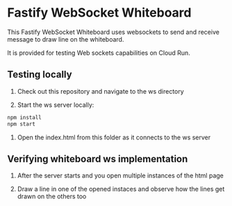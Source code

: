 # Fastify WebSocket Whiteboard

This Fastify WebSocket Whiteboard uses websockets to send and receive message to draw line on the whiteboard.

It is provided for testing Web sockets capabilities on Cloud Run.

## Testing locally

1. Check out this repository and navigate to the ws directory

1. Start the ws server locally:

```sh
npm install
npm start 
```

1. Open the index.html from this folder as it connects to the ws server

## Verifying whiteboard ws implementation

1. After the server starts and you open multiple instances of the html page 

1. Draw a line in one of the opened instaces and observe how the lines get drawn on the others too